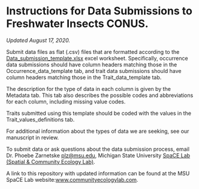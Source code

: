 Instructions for Data Submissions to Freshwater Insects CONUS. 
==

*Updated August 17, 2020.* 

Submit data files as flat (.csv) files that are formatted according to the [Data_submission_template.xlsx](https://github.com/aquaXterra/freshwater_insects_CONUS/raw/master/Data_submission_template.xlsx) excel worksheet. 
Specifically, occurrence data submissions should have column headers matching those in the Occurrence_data_template tab, 
and trait data submissions should have column headers matching those in the Trait_data_template tab. 

The description for the type of data in each column is given by the Metadata tab. 
This tab also describes the possible codes and abbreviations for each column, including missing value codes. 

Traits submitted using this template should be coded with the values in the Trait_values_definitions tab. 

For additional information about the types of data we are seeking, see our manuscript in review. 

To submit data or ask questions about the data submission process, email Dr. Phoebe Zarnetske  <a href="mailto:plz@msu.edu">plz@msu.edu</a>, 
Michigan State University [SpaCE Lab (Spatial & Community Ecology Lab)](https://www.communityecologylab.com). 

A link to this repository with updated information can be found at the MSU SpaCE Lab website:www.communityecologylab.com.